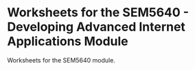 # Worksheets for the SEM5640 - Developing Advanced Internet Applications Module

Worksheets for the SEM5640 module.
